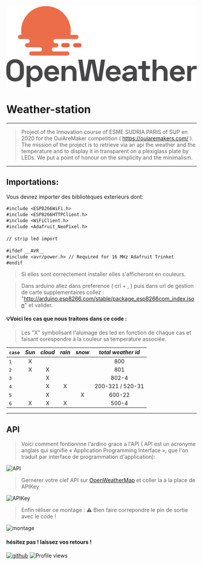![logo](https://github.com/fareanor3/Weather-station/blob/main/openweatherlogo.png?raw=true)

# Weather-station
___

>Project of the Innovation course of ESME SUDRIA PARIS of SUP en 2020 for the OuiAreMaker competition ( https://ouiaremakers.com/ ). 
>The mission of the project is to retrieve via an api the weather and the temperature and to display it in transparent on a plexiglass plate by LEDs. 
>We put a point of honour on the simplicity and the minimalism.
___

## Importations:

Vous devrez importer des bibliotèques exterieurs dont:

```arduino
#include <ESP8266WiFi.h>
#include <ESP8266HTTPClient.h>
#include <WiFiClient.h>
#include <Adafruit_NeoPixel.h>

// strip led import

#ifdef __AVR__
#include <avr/power.h> // Required for 16 MHz Adafruit Trinket
#endif
```
> Si elles sont correctement installer elles s'afficheront en couleurs.

>Dans arduino allez dans preference ( crl + , ) puis dans url de gestion de carte supplementaires collez : "http://arduino.esp8266.com/stable/package_esp8266com_index.json" et valider.

#### 💡Voici les cas que nous traitons dans ce code :

> Les "X" symbolisant l'alumage des led en fonction de chaque cas et faisant corespondre à la couleur sa temperature associée. 

|`case` | *Sun* | *cloud* | *rain* | *snow* |  *total weather id* |
| ------------- |:-------------:| :-----:|:-------------:|:-------------:|:-----:|
| `1`  |  X  |       |      |      |       800         |
| `2`  |  X  |   X   |      |      |       801         |
| `3`  |     |   X   |      |      |      802-4        |
| `4`  |     |   X   |  X   |      |  200-321 / 520-31   |
| `5`  |     |   X   |      |  X   |      600-22       |
|  `6`  |  X  |   X   |  X   |      |       500-4       |

___

## API

> Voici comment fontionnne l'ardino grace a l'API ( API est un acronyme anglais qui signifie « Application Programming Interface », que l'on traduit par interface de programmation d'application):

![API](https://user-images.githubusercontent.com/61111238/120857069-075e3680-c581-11eb-815b-11c71aa8e2ce.png)

> Gernerer votre clef API sur [OpenWeatherMap](https://openweathermap.org/api) et coller la à la place de APIKey

![APIKey](https://user-images.githubusercontent.com/61111238/120857157-1b099d00-c581-11eb-8638-647ab1ab3457.png)

> Enfin réliser ce montage : ⚠ Bien faire correpondre le pin de sortie avec le code !

![montage](https://user-images.githubusercontent.com/61111238/120857292-49877800-c581-11eb-8d5a-6f73a973c7c4.png)

#### hésitez pas ! laissez vos retours !

[<img src='https://cdn.jsdelivr.net/npm/simple-icons@3.0.1/icons/github.svg' alt='github' height='40'>](https://github.com/fareanor3)
![Profile views](https://gpvc.arturio.dev/fareanor3)
